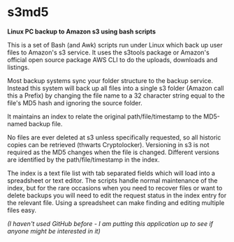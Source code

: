 # s3md5
**Linux PC backup to Amazon s3 using bash scripts**

This is a set of Bash (and Awk) scripts run under Linux which back up user files to Amazon's s3 service. It uses the s3tools package or Amazon's official open source package AWS CLI to do the uploads, downloads and listings.

Most backup systems sync your folder structure to the backup service. Instead this system will back up all files into a single s3 folder (Amazon call this a Prefix) by changing the file name to a 32 character string equal to the file's MD5 hash and ignoring the source folder.

It maintains an index to relate the original path/file/timestamp to the MD5-named backup file.

No files are ever deleted at s3 unless specifically requested, so all historic copies can be retrieved (thwarts Cryptolocker). Versioning in s3 is not required as the MD5 changes when the file is changed. Different versions are identified by the path/file/timestamp in the index.

The index is a text file list with tab separated fields which will load into a spreadsheet or text editor. The scripts handle normal maintenance of the index, but for the rare occasions when you need to recover files or want to delete backups you will need to edit the request status in the index entry for the relevant file. Using a spreadsheet can make finding and editing multiple files easy.


*(I haven't used GitHub before - I am putting this application up to see if anyone might be interested in it)*

